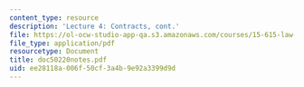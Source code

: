```yaml
---
content_type: resource
description: 'Lecture 4: Contracts, cont.'
file: https://ol-ocw-studio-app-qa.s3.amazonaws.com/courses/15-615-law-for-the-entrepreneur-and-manager-spring-2003/ee28118a006f50cf3a4b9e92a3399d9d_doc50220notes.pdf
file_type: application/pdf
resourcetype: Document
title: doc50220notes.pdf
uid: ee28118a-006f-50cf-3a4b-9e92a3399d9d
---
```

